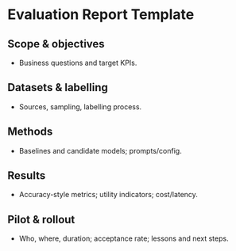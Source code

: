 # Evaluation Report Template

## Scope & objectives
- Business questions and target KPIs.

## Datasets & labelling
- Sources, sampling, labelling process.

## Methods
- Baselines and candidate models; prompts/config.

## Results
- Accuracy-style metrics; utility indicators; cost/latency.

## Pilot & rollout
- Who, where, duration; acceptance rate; lessons and next steps.
